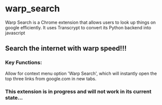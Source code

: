 # warp_search
Warp Search is a Chrome extension that allows users to look up things on google efficiently.
It uses Transcrypt to convert its Python backend into javascript
## Search the internet with warp speed!!!
### Key Functions:
Allow for context menu option 'Warp Search', which will instantly open the top three links from google.com in new tabs.
### This extension is in progress and will not work in its current state...

